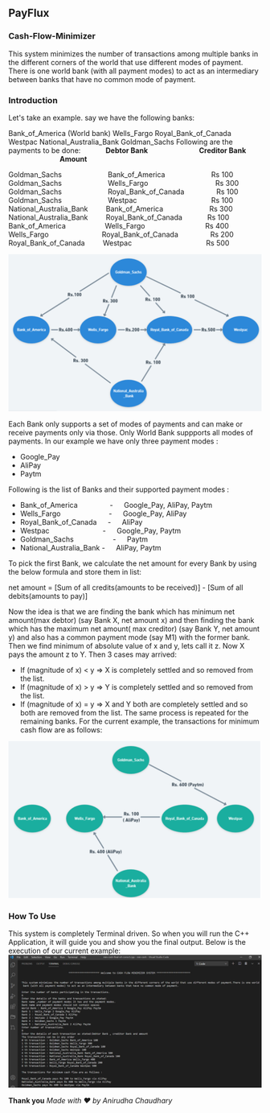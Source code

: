 ## **PayFlux**
### Cash-Flow-Minimizer

This system minimizes the number of transactions among multiple banks in the different corners of the world that use different modes of payment. There is one world bank (with all payment modes) to act as an intermediary between banks that have no common mode of payment.


### **Introduction**
Let's take an example. say we have the following banks:

Bank_of_America (World bank)
Wells_Fargo
Royal_Bank_of_Canada
Westpac
National_Australia_Bank
Goldman_Sachs
Following are the payments to be done:
    **Debtor Bank**         **Creditor Bank**         **Amount**

Goldman_Sachs        Bank_of_America           Rs 100
Goldman_Sachs        Wells_Fargo           Rs 300
Goldman_Sachs        Royal_Bank_of_Canada       Rs 100
Goldman_Sachs        Westpac              Rs 100
National_Australia_Bank      Bank_of_America           Rs 300
National_Australia_Bank      Royal_Bank_of_Canada          Rs 100
Bank_of_America          Wells_Fargo             Rs 400
Wells_Fargo            Royal_Bank_of_Canada       Rs 200
Royal_Bank_of_Canada        Westpac              Rs 500

![Demo Graph](assets/graph_.png)

Each Bank only supports a set of modes of payments and can make or receive payments only via those. Only World Bank suppports all modes of payments. In our example we have only three payment modes :

- Google_Pay
- AliPay
- Paytm

Following is the list of Banks and their supported payment modes :

- Bank_of_America       -   Google_Pay, AliPay, Paytm
- Wells_Fargo          -   Google_Pay, AliPay
- Royal_Bank_of_Canada      -   AliPay
- Westpac             -   Google_Pay, Paytm
- Goldman_Sachs       -   Paytm
- National_Australia_Bank       -   AliPay, Paytm

To pick the first Bank, we calculate the net amount for every Bank by using the below formula and store them in list:

net amount = [Sum of all credits(amounts to be received)] - [Sum of all debits(amounts to pay)]

Now the idea is that we are finding the bank which has minimum net amount(max debtor) (say Bank X, net amount x) and then finding the bank which has the maximum net amount( max creditor) (say Bank Y, net amount y) and also has a common payment mode (say M1) with the former bank. Then we find minimum of absolute value of x and y, lets call it z.
Now X pays the amount z to Y. Then 3 cases may arrived:

- If (magnitude of x) < y => X is completely settled and so removed from the list.
- If (magnitude of x) > y => Y is completely settled and so removed from the list.
- If (magnitude of x) = y => X and Y both are completely settled and so both are removed from the list.
The same process is repeated for the remaining banks.
For the current example, the transactions for minimum cash flow are as follows:

![soluion_graph](assets/graph_solu.png)

### How To Use
This system is completely Terminal driven. So when you will run the C++ Application, it will guide you and show you the final output.
Below is the execution of our current example:
![terminal](assets/terminal_ss.png)


**Thank you**
*Made with ❤️ by Anirudha Chaudhary*